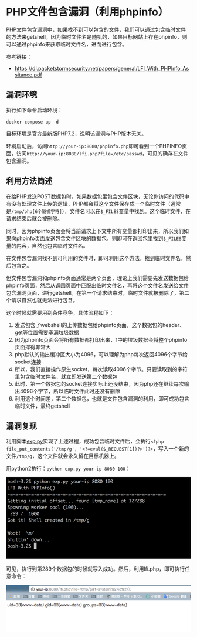 # PHP文件包含漏洞（利用phpinfo）

PHP文件包含漏洞中，如果找不到可以包含的文件，我们可以通过包含临时文件的方法来getshell。因为临时文件名是随机的，如果目标网站上存在phpinfo，则可以通过phpinfo来获取临时文件名，进而进行包含。

参考链接：

- https://dl.packetstormsecurity.net/papers/general/LFI_With_PHPInfo_Assitance.pdf

## 漏洞环境

执行如下命令启动环境：

```
docker-compose up -d
```

目标环境是官方最新版PHP7.2，说明该漏洞与PHP版本无关。

环境启动后，访问`http://your-ip:8080/phpinfo.php`即可看到一个PHPINFO页面，访问`http://your-ip:8080/lfi.php?file=/etc/passwd`，可见的确存在文件包含漏洞。

## 利用方法简述

在给PHP发送POST数据包时，如果数据包里包含文件区块，无论你访问的代码中有没有处理文件上传的逻辑，PHP都会将这个文件保存成一个临时文件（通常是`/tmp/php[6个随机字符]`），文件名可以在`$_FILES`变量中找到。这个临时文件，在请求结束后就会被删除。

同时，因为phpinfo页面会将当前请求上下文中所有变量都打印出来，所以我们如果向phpinfo页面发送包含文件区块的数据包，则即可在返回包里找到`$_FILES`变量的内容，自然也包含临时文件名。

在文件包含漏洞找不到可利用的文件时，即可利用这个方法，找到临时文件名，然后包含之。

但文件包含漏洞和phpinfo页面通常是两个页面，理论上我们需要先发送数据包给phpinfo页面，然后从返回页面中匹配出临时文件名，再将这个文件名发送给文件包含漏洞页面，进行getshell。在第一个请求结束时，临时文件就被删除了，第二个请求自然也就无法进行包含。

这个时候就需要用到条件竞争，具体流程如下：

1. 发送包含了webshell的上传数据包给phpinfo页面，这个数据包的header、get等位置需要塞满垃圾数据
2. 因为phpinfo页面会将所有数据都打印出来，1中的垃圾数据会将整个phpinfo页面撑得非常大
3. php默认的输出缓冲区大小为4096，可以理解为php每次返回4096个字节给socket连接
4. 所以，我们直接操作原生socket，每次读取4096个字节。只要读取到的字符里包含临时文件名，就立即发送第二个数据包
5. 此时，第一个数据包的socket连接实际上还没结束，因为php还在继续每次输出4096个字节，所以临时文件此时还没有删除
6. 利用这个时间差，第二个数据包，也就是文件包含漏洞的利用，即可成功包含临时文件，最终getshell

## 漏洞复现

利用脚本[exp.py](exp.py)实现了上述过程，成功包含临时文件后，会执行`<?php file_put_contents('/tmp/g', '<?=eval($_REQUEST[1])?>')?>`，写入一个新的文件`/tmp/g`，这个文件就会永久留在目标机器上。

用python2执行：`python exp.py your-ip 8080 100`：

![](1.png)

可见，执行到第289个数据包的时候就写入成功。然后，利用lfi.php，即可执行任意命令：

![](2.png)
